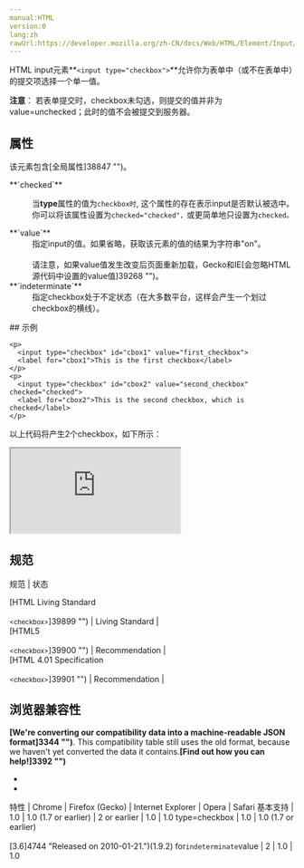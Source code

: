 ```yaml
---
manual:HTML
version:0
lang:zh
rawUrl:https://developer.mozilla.org/zh-CN/docs/Web/HTML/Element/Input/checkbox
---
```






HTML input元素**`<input type="checkbox">`**允许你为表单中（或不在表单中）的提交项选择一个单一值。



**注意**： 若表单提交时，checkbox未勾选，则提交的值并非为value=unchecked；此时的值不会被提交到服务器。



## 属性<a name="属性"></a>


该元素包含[全局属性]38847 "")。

<dl><dt id=''>**`checked`**</dt><dd>

当**type**属性的值为`checkbox时`, 这个属性的存在表示input是否默认被选中。你可以将该属性设置为`checked="checked"，`或更简单地只设置为`checked。`

</dd><dt id=''>**`value`**</dt><dd>指定input的值。如果省略，获取该元素的值的结果为字符串&quot;on&quot;。<br></br>请注意，如果value值发生改变后页面重新加载，Gecko和IE[会忽略HTML源代码中设置的value值]39268 "")。</dd><dt id=''>**`indeterminate`**</dt><dd>指定checkbox处于不定状态（在大多数平台，这样会产生一个划过checkbox的横线）。</dd></dl>
## 示例<a name="示例"></a>

```
<p>
  <input type="checkbox" id="cbox1" value="first_checkbox">
  <label for="cbox1">This is the first checkbox</label>
</p>
<p>
  <input type="checkbox" id="cbox2" value="second_checkbox" checked="checked">
  <label for="cbox2">This is the second checkbox, which is checked</label>
</p>
```


以上代码将产生2个checkbox，如下所示：



<iframe src='https://mdn.mozillademos.org/zh-CN/docs/Web/HTML/Element/Input/checkbox$samples/Example?revision=1213959' width='null' height='null'></iframe>


## 规范<a name="规范"></a>

规范 | 状态 

[HTML Living Standard<br></br><small>&lt;checkbox&gt;</small>]39899 "") | Living Standard |  
[HTML5<br></br><small>&lt;checkbox&gt;</small>]39900 "") | Recommendation |  
[HTML 4.01 Specification<br></br><small>&lt;checkbox&gt;</small>]39901 "") | Recommendation |  


## 浏览器兼容性<a name="浏览器兼容性"></a>


**[We&#39;re converting our compatibility data into a machine-readable JSON format]3344 "")**. This compatibility table still uses the old format, because we haven&#39;t yet converted the data it contains.**[Find out how you can help!]3392 "")**


* 
* 

特性 | Chrome | Firefox (Gecko) | Internet Explorer | Opera | Safari 
基本支持 | 1.0 | 1.0 (1.7 or earlier) | 2 or earlier | 1.0 | 1.0 
type=checkbox | 1.0 | 1.0 (1.7 or earlier)<br></br>[3.6]4744 "Released on 2010-01-21.")(1.9.2) for`indeterminate`value | 2 | 1.0 | 1.0 






